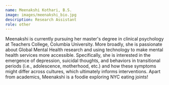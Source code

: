 ```yaml
---
name: Meenakshi Kothari, B.S.
image: images/meenakshi_bio.jpg
description: Research Assistant
role: other
---
```


Meenakshi is currently pursuing her master's degree in clinical psychology at Teachers College, Columbia University. More broadly, she is passionate about Global Mental Health research and using technology to make mental health services more accessible. Specifically, she is interested in the emergence of depression, suicidal thoughts, and behaviors in transitional periods (i.e., adolescence, motherhood, etc.) and how these symptoms might differ across cultures, which ultimately informs interventions. Apart from academics, Meenakshi is a foodie exploring NYC eating joints! 
